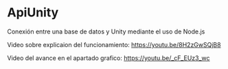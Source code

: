 # ApiUnity
Conexión entre una base de datos y Unity mediante el uso de Node.js

Video sobre explicaion del funcionamiento:
https://youtu.be/8H2zGwSQjB8

Video del avance en el apartado grafico:
https://youtu.be/_cF_EUz3_wc
